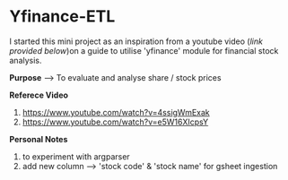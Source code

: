 # Yfinance-ETL

I started this mini project as an inspiration from a youtube video (*link provided below*)on a guide to utilise 'yfinance' module for financial stock analysis. 


**Purpose**
--> To evaluate and analyse share / stock prices


**Referece Video**
1. https://www.youtube.com/watch?v=4ssigWmExak 
2. https://www.youtube.com/watch?v=e5W16XIcpsY 


**Personal Notes**
1. to experiment with argparser
2. add new column --> 'stock code' & 'stock name' for gsheet ingestion
